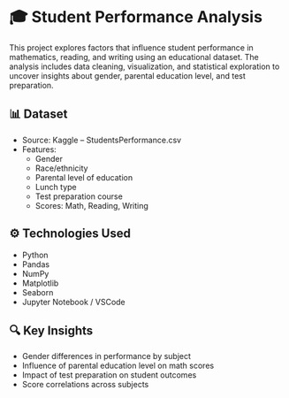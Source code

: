 # 🎓 Student Performance Analysis

This project explores factors that influence student performance in mathematics, reading, and writing using an educational dataset. The analysis includes data cleaning, visualization, and statistical exploration to uncover insights about gender, parental education level, and test preparation.

## 📊 Dataset

- Source: Kaggle – StudentsPerformance.csv
- Features:
  - Gender
  - Race/ethnicity
  - Parental level of education
  - Lunch type
  - Test preparation course
  - Scores: Math, Reading, Writing

## ⚙️ Technologies Used

- Python
- Pandas
- NumPy
- Matplotlib
- Seaborn
- Jupyter Notebook / VSCode

## 🔍 Key Insights

- Gender differences in performance by subject
- Influence of parental education level on math scores
- Impact of test preparation on student outcomes
- Score correlations across subjects



